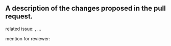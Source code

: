 ## A description of the changes proposed in the pull request.


related issue: <issue num>, ...


mention for reviewer: 
